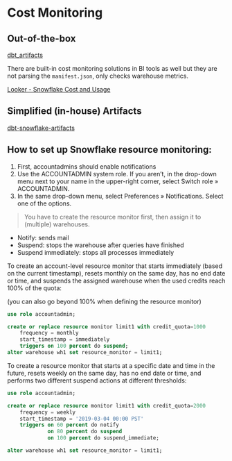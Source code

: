 # Cost Monitoring

## Out-of-the-box

[dbt_artifacts](https://github.com/brooklyn-data/dbt_artifacts)

There are built-in cost monitoring solutions in BI tools as well but they are not parsing the `manifest.json`, only checks warehouse metrics.

[Looker - Snowflake Cost and Usage](https://marketplace.looker.com/marketplace/detail/snowflake-cost-v2)

## Simplified (in-house) Artifacts

[dbt-snowflake-artifacts](https://github.com/Hiflylabs/dbt-snowflake-artifacts)

## How to set up Snowflake resource monitoring:

1. First, accountadmins should enable notifications
2. Use the ACCOUNTADMIN system role. If you aren’t, in the drop-down menu next to your name in the upper-right corner, select Switch role » ACCOUNTADMIN.
3. In the same drop-down menu, select Preferences » Notifications.
Select one of the options.

> You have to create the resource monitor first, then assign it to (multiple) warehouses.

 - Notify: sends mail
 - Suspend: stops the warehouse after queries have finished
 - Suspend immediately: stops all processes immediately

To create an account-level resource monitor that starts immediately (based on the current timestamp), resets monthly on the same day, has no end date or time, and suspends the assigned warehouse when the used credits reach 100% of the quota:

(you can also go beyond 100% when defining the resource monitor)

```sql
use role accountadmin;

create or replace resource monitor limit1 with credit_quota=1000
    frequency = monthly
    start_timestamp = immediately
    triggers on 100 percent do suspend;
alter warehouse wh1 set resource_monitor = limit1;
```

To create a resource monitor that starts at a specific date and time in the future, resets weekly on the same day, has no end date or time, and performs two different suspend actions at different thresholds:

```sql
use role accountadmin;

create or replace resource monitor limit1 with credit_quota=2000
    frequency = weekly
    start_timestamp = '2019-03-04 00:00 PST'
    triggers on 60 percent do notify
             on 80 percent do suspend
             on 100 percent do suspend_immediate;

alter warehouse wh1 set resource_monitor = limit1;
```


